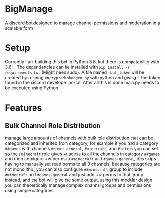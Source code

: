 # BigManage
A discord bot designed to manage channel permissions and moderation in a scalable form

# Setup
Currently I am building this bot in Python 3.8, but there is compatability with 3.6+.
The dependencies can be installed with `pip install -r requirements.txt` (Might need sudo).
A file named `.bot_token` will be created by running `encryptedtokengen.py` with python and giving it the token found in the discord developer portal.
After all this is done main.py needs to be executed using Python

# Features

## Bulk Channel Role Distribution
manage large amounts of channels with bulk role distribution that can be categorized and inherited from category, for example if you had a category `##games` with channels `#games-general`, `#minecraft`, and `#tetris` you can set so the `@minecraft` role gives +r acess to all the channels in category `##games` and then configure +w perms in `#minecraft` and `#games-general`, this skips having to manually set read perms to all 3 channels, because categories are not monolithic, you can also configure `##minecraft` group to include `#minecraft` and `#games-general` and just add +w perms to that group instead, and the bot will give the same output, using this modular design you can theoretically manage complex channel groups and permissions using simple categories
